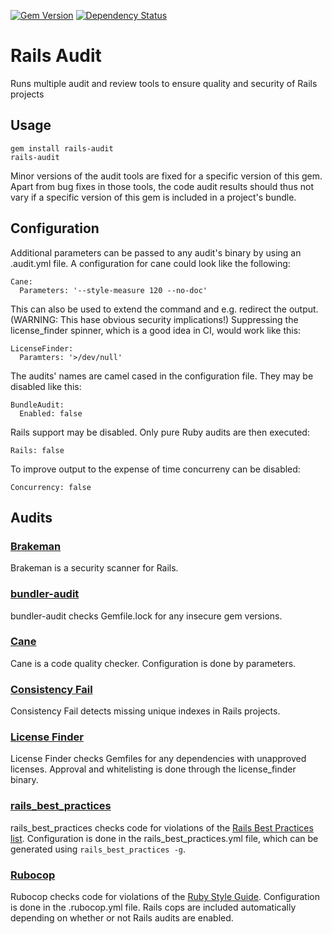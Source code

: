 [![Gem Version](https://badge.fury.io/rb/rails-audit.png)](http://badge.fury.io/rb/rails-audit)
[![Dependency Status](https://gemnasium.com/cschramm/rails-audit.png)](https://gemnasium.com/cschramm/rails-audit)

# Rails Audit

Runs multiple audit and review tools to ensure quality and security of
Rails projects

## Usage

    gem install rails-audit
    rails-audit

Minor versions of the audit tools are fixed for a specific version of this gem.
Apart from bug fixes in those tools, the code audit results should thus not
vary if a specific version of this gem is included in a project's bundle.

## Configuration

Additional parameters can be passed to any audit's binary by using an .audit.yml
file. A configuration for cane could look like the following:

    Cane:
      Parameters: '--style-measure 120 --no-doc'

This can also be used to extend the command and e.g. redirect the output.
(WARNING: This hase obvious security implications!) Suppressing the
license_finder spinner, which is a good idea in CI, would work like this:

    LicenseFinder:
      Paramters: '>/dev/null'

The audits' names are camel cased in the configuration file. They may be
disabled like this:

    BundleAudit:
      Enabled: false

Rails support may be disabled. Only pure Ruby audits are then executed:

    Rails: false

To improve output to the expense of time concurreny can be disabled:

    Concurrency: false

## Audits

### [Brakeman](http://brakemanscanner.org/)

Brakeman is a security scanner for Rails.

### [bundler-audit](https://github.com/rubysec/bundler-audit)

bundler-audit checks Gemfile.lock for any insecure gem versions.

### [Cane](https://github.com/square/cane)

Cane is a code quality checker. Configuration is done by parameters.

### [Consistency Fail](https://github.com/trptcolin/consistency_fail)

Consistency Fail detects missing unique indexes in Rails projects.

### [License Finder](https://github.com/pivotal/LicenseFinder)

License Finder checks Gemfiles for any dependencies with unapproved licenses.
Approval and whitelisting is done through the license\_finder binary.

### [rails\_best\_practices](https://github.com/railsbp/rails_best_practices)

rails\_best\_practices checks code for violations of the [Rails Best Practices list](http://rails-bestpractices.com/). Configuration is done in the rails\_best\_practices.yml file, which can be generated using `rails_best_practices -g`.

### [Rubocop](https://github.com/bbatsov/rubocop)

Rubocop checks code for violations of the [Ruby Style Guide](https://github.com/bbatsov/ruby-style-guide). Configuration is done in the .rubocop.yml file.
Rails cops are included automatically depending on whether or not Rails audits
are enabled.
